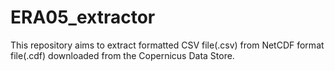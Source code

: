# ERA05_extractor
This repository aims to extract formatted CSV file(.csv) from NetCDF format file(.cdf) downloaded from the Copernicus Data Store.
